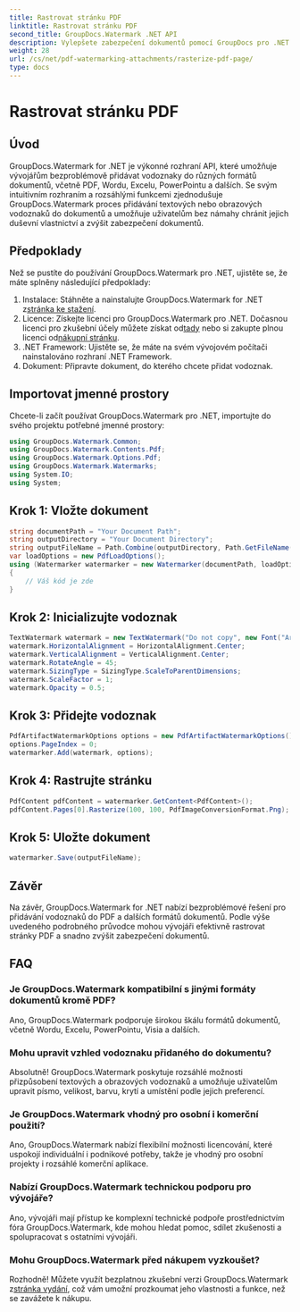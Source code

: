```yaml
---
title: Rastrovat stránku PDF
linktitle: Rastrovat stránku PDF
second_title: GroupDocs.Watermark .NET API
description: Vylepšete zabezpečení dokumentů pomocí GroupDocs pro .NET. Bezproblémově přidejte vodoznaky do PDF a dalších formátů.
weight: 28
url: /cs/net/pdf-watermarking-attachments/rasterize-pdf-page/
type: docs
---
```

# Rastrovat stránku PDF

## Úvod
GroupDocs.Watermark for .NET je výkonné rozhraní API, které umožňuje vývojářům bezproblémově přidávat vodoznaky do různých formátů dokumentů, včetně PDF, Wordu, Excelu, PowerPointu a dalších. Se svým intuitivním rozhraním a rozsáhlými funkcemi zjednodušuje GroupDocs.Watermark proces přidávání textových nebo obrazových vodoznaků do dokumentů a umožňuje uživatelům bez námahy chránit jejich duševní vlastnictví a zvýšit zabezpečení dokumentů.
## Předpoklady
Než se pustíte do používání GroupDocs.Watermark pro .NET, ujistěte se, že máte splněny následující předpoklady:
1. Instalace: Stáhněte a nainstalujte GroupDocs.Watermark for .NET z[stránka ke stažení](https://releases.groupdocs.com/Watermark/net/).
2.  Licence: Získejte licenci pro GroupDocs.Watermark pro .NET. Dočasnou licenci pro zkušební účely můžete získat od[tady](https://purchase.groupdocs.com/temporary-license/) nebo si zakupte plnou licenci od[nákupní stránku](https://purchase.groupdocs.com/buy).
3. .NET Framework: Ujistěte se, že máte na svém vývojovém počítači nainstalováno rozhraní .NET Framework.
4. Dokument: Připravte dokument, do kterého chcete přidat vodoznak.

## Importovat jmenné prostory
Chcete-li začít používat GroupDocs.Watermark pro .NET, importujte do svého projektu potřebné jmenné prostory:
```csharp
using GroupDocs.Watermark.Common;
using GroupDocs.Watermark.Contents.Pdf;
using GroupDocs.Watermark.Options.Pdf;
using GroupDocs.Watermark.Watermarks;
using System.IO;
using System;
```
## Krok 1: Vložte dokument
```csharp
string documentPath = "Your Document Path";
string outputDirectory = "Your Document Directory";
string outputFileName = Path.Combine(outputDirectory, Path.GetFileName(documentPath));
var loadOptions = new PdfLoadOptions();
using (Watermarker watermarker = new Watermarker(documentPath, loadOptions))
{
    // Váš kód je zde
}
```
## Krok 2: Inicializujte vodoznak
```csharp
TextWatermark watermark = new TextWatermark("Do not copy", new Font("Arial", 8));
watermark.HorizontalAlignment = HorizontalAlignment.Center;
watermark.VerticalAlignment = VerticalAlignment.Center;
watermark.RotateAngle = 45;
watermark.SizingType = SizingType.ScaleToParentDimensions;
watermark.ScaleFactor = 1;
watermark.Opacity = 0.5;
```
## Krok 3: Přidejte vodoznak
```csharp
PdfArtifactWatermarkOptions options = new PdfArtifactWatermarkOptions();
options.PageIndex = 0;
watermarker.Add(watermark, options);
```
## Krok 4: Rastrujte stránku
```csharp
PdfContent pdfContent = watermarker.GetContent<PdfContent>();
pdfContent.Pages[0].Rasterize(100, 100, PdfImageConversionFormat.Png);
```
## Krok 5: Uložte dokument
```csharp
watermarker.Save(outputFileName);
```

## Závěr
Na závěr, GroupDocs.Watermark for .NET nabízí bezproblémové řešení pro přidávání vodoznaků do PDF a dalších formátů dokumentů. Podle výše uvedeného podrobného průvodce mohou vývojáři efektivně rastrovat stránky PDF a snadno zvýšit zabezpečení dokumentů.
## FAQ
### Je GroupDocs.Watermark kompatibilní s jinými formáty dokumentů kromě PDF?
Ano, GroupDocs.Watermark podporuje širokou škálu formátů dokumentů, včetně Wordu, Excelu, PowerPointu, Visia a dalších.
### Mohu upravit vzhled vodoznaku přidaného do dokumentu?
Absolutně! GroupDocs.Watermark poskytuje rozsáhlé možnosti přizpůsobení textových a obrazových vodoznaků a umožňuje uživatelům upravit písmo, velikost, barvu, krytí a umístění podle jejich preferencí.
### Je GroupDocs.Watermark vhodný pro osobní i komerční použití?
Ano, GroupDocs.Watermark nabízí flexibilní možnosti licencování, které uspokojí individuální i podnikové potřeby, takže je vhodný pro osobní projekty i rozsáhlé komerční aplikace.
### Nabízí GroupDocs.Watermark technickou podporu pro vývojáře?
Ano, vývojáři mají přístup ke komplexní technické podpoře prostřednictvím fóra GroupDocs.Watermark, kde mohou hledat pomoc, sdílet zkušenosti a spolupracovat s ostatními vývojáři.
### Mohu GroupDocs.Watermark před nákupem vyzkoušet?
Rozhodně! Můžete využít bezplatnou zkušební verzi GroupDocs.Watermark z[stránka vydání](https://releases.groupdocs.com/), což vám umožní prozkoumat jeho vlastnosti a funkce, než se zavážete k nákupu.